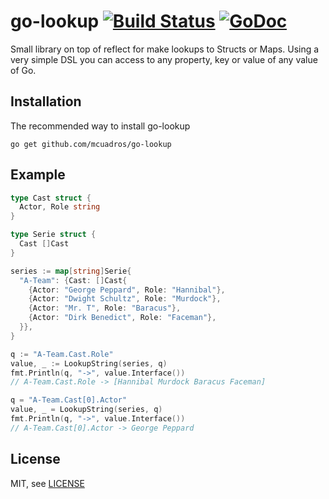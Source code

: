 go-lookup [![Build Status](https://travis-ci.org/mcuadros/go-lookup.png?branch=master)](https://travis-ci.org/mcuadros/go-lookup) [![GoDoc](http://godoc.org/github.com/mcuadros/go-lookup?status.png)](http://godoc.org/github.com/mcuadros/go-lookup)
==============================

Small library on top of reflect for make lookups to Structs or Maps. Using a very simple DSL you can access to any property, key or value of any value of Go.

Installation
------------

The recommended way to install go-lookup

```
go get github.com/mcuadros/go-lookup
```

Example
-------

```go
type Cast struct {
  Actor, Role string
}

type Serie struct {
  Cast []Cast
}

series := map[string]Serie{
  "A-Team": {Cast: []Cast{
    {Actor: "George Peppard", Role: "Hannibal"},
    {Actor: "Dwight Schultz", Role: "Murdock"},
    {Actor: "Mr. T", Role: "Baracus"},
    {Actor: "Dirk Benedict", Role: "Faceman"},
  }},
}

q := "A-Team.Cast.Role"
value, _ := LookupString(series, q)
fmt.Println(q, "->", value.Interface())
// A-Team.Cast.Role -> [Hannibal Murdock Baracus Faceman]

q = "A-Team.Cast[0].Actor"
value, _ = LookupString(series, q)
fmt.Println(q, "->", value.Interface())
// A-Team.Cast[0].Actor -> George Peppard
```

License
-------

MIT, see [LICENSE](LICENSE)
